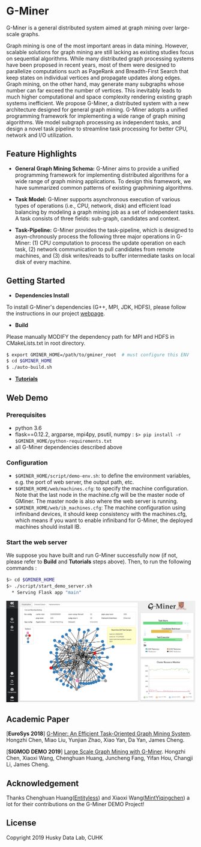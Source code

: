 # G-Miner

G-Miner is a general distributed system aimed at graph mining over large-scale graphs.

Graph mining is one of the most important areas in data mining. However, scalable solutions for graph mining are still lacking as existing studies focus on sequential algorithms. While many distributed graph processing systems have been proposed in recent years, most of them were designed to parallelize computations such as PageRank and Breadth-First Search that keep states on individual vertices and propagate updates along edges. Graph mining, on the other hand, may generate many subgraphs whose number can far exceed the number of vertices. This inevitably leads to much higher computational and space complexity rendering existing graph systems inefficient. We propose G-Miner, a distributed system with a new architecture designed for general graph mining. G-Miner adopts a unified programming framework for implementing a wide range of graph mining algorithms. We model subgraph processing as independent tasks, and design a novel task pipeline to streamline task processing for better CPU, network and I/O utilization.


## Feature Highlights

- **General Graph Mining Schema:** G-Miner aims to provide a unified programming framework for implementing distributed algorithms for a wide range of graph mining applications. To design this framework, we have summarized common patterns of existing graphmining algorithms.

- **Task Model:** G-Miner supports asynchronous execution of various types of operations (i.e., CPU, network, disk) and efficient load balancing by modeling a graph mining job as a set of independent tasks. A task consists of three fields: sub-graph, candidates and context.

- **Task-Pipeline:** G-Miner provides the task-pipeline, which is designed to asyn-chronously process the following three major operations in G-Miner: (1) CPU computation to process the update operation on each task, (2) network communication to pull candidates from remote machines, and (3) disk writes/reads to buffer intermediate tasks on local disk of every machine.


## Getting Started

* **Dependencies Install**

To install G-Miner's dependencies (G++, MPI, JDK, HDFS), please follow the instructions in our project [webpage](http://www.cse.cuhk.edu.hk/systems/gminer/deploy.html).

* **Build**

Please manually MODIFY the dependency path for MPI and HDFS in CMakeLists.txt in root directory.

```bash
$ export GMINER_HOME=/path/to/gminer_root  # must configure this ENV
$ cd $GMINER_HOME
$ ./auto-build.sh
```

* [**Tutorials**](docs/TUTORIALS.md)

## Web Demo
### Prerequisites
  * python 3.6
  * flask==0.12.2, argparse, mpi4py, psutil, numpy : `$> pip install -r $GMINER_HOME/python-requirements.txt`
  * all G-Miner dependencies described above

### Configuration
* `$GMINER_HOME/script/demo-env.sh`: to define the environment variables, e.g. the port of web server, the output path, etc.
* `$GMINER_HOME/web/machines.cfg`: to specify the machine configuration. Note that the last node in the machine.cfg will be the master node of GMiner. The master node is also where the web server is running.
* `$GMINER_HOME/web/ib_machines.cfg`: The machine configuration using infiniband devices, it should keep consistency with the machines.cfg, which means if you want to enable infiniband for G-Miner, the deployed machines should install IB.

### Start the web server
  We suppose you have built and run G-Miner successfully now (if not, please refer to **Build** and **Tutorials** steps above). Then, to run the following commands :
  ```bash
  $> cd $GMINER_HOME
  $> ./script/start_demo_server.sh
    * Serving Flask app "main"
  ```

  ![demo screenshot](./web/static/images/snapshot.png "demo screenshot")


## Academic Paper

[**EuroSys 2018**] [G-Miner: An Efficient Task-Oriented Graph Mining System](docs/G-Miner-Eurosys18.pdf). Hongzhi Chen, Miao Liu, Yunjian Zhao, Xiao Yan, Da Yan, James Cheng.

[**SIGMOD DEMO 2019**] [Large Scale Graph Mining with G-Miner](docs/GMiner\_SIGMOD19.pdf). Hongzhi Chen, Xiaoxi Wang, Chenghuan Huang, Juncheng Fang, Yifan Hou, Changji Li, James Cheng.

## Acknowledgement
Thanks Chenghuan Huang([Entityless](https://github.com/Entityless)) and Xiaoxi Wang([MintYiqingchen](https://github.com/MintYiqingchen)) a lot for their contributions on the G-Miner DEMO Project!


## License

Copyright 2019 Husky Data Lab, CUHK
